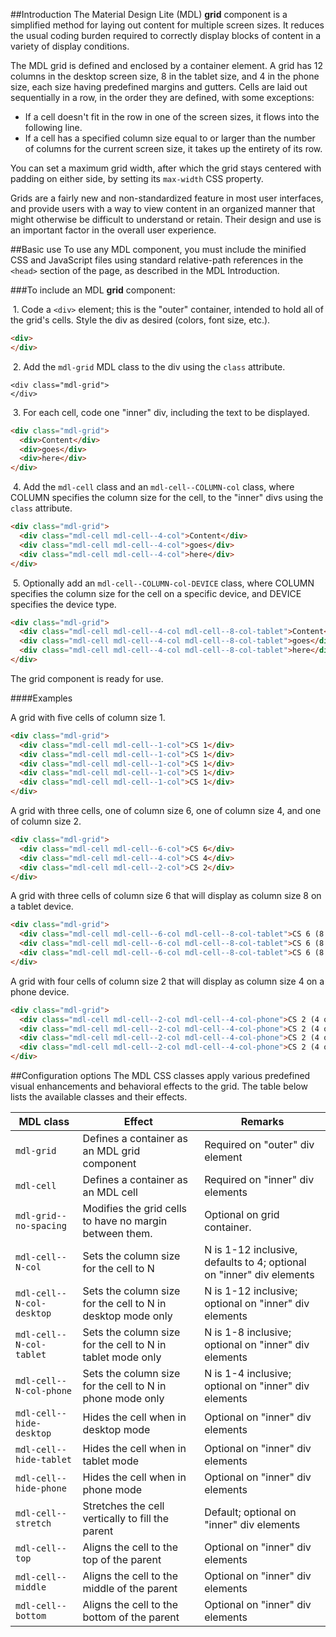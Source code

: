 ##Introduction
The Material Design Lite (MDL) **grid** component is a simplified method for laying out content for multiple screen sizes. It reduces the usual coding burden required to correctly display blocks of content in a variety of display conditions.

The MDL grid is defined and enclosed by a container element. A grid has 12 columns in the desktop screen size, 8 in the tablet size, and 4 in the phone size, each size having predefined margins and gutters. Cells are laid out sequentially in a row, in the order they are defined, with some exceptions:

- If a cell doesn't fit in the row in one of the screen sizes, it flows into the following line.
- If a cell has a specified column size equal to or larger than the number of columns for the current screen size, it takes up the entirety of its row.

You can set a maximum grid width, after which the grid stays centered with padding on either side, by setting its `max-width` CSS property.

Grids are a fairly new and non-standardized feature in most user interfaces, and provide users with a way to view content in an organized manner that might otherwise be difficult to understand or retain. Their design and use is an important factor in the overall user experience.

##Basic use
To use any MDL component, you must include the minified CSS and JavaScript files using standard relative-path references in the `<head>` section of the page, as described in the MDL Introduction.

###To include an MDL **grid** component:

&nbsp;1. Code a `<div>` element; this is the "outer" container, intended to hold all of the grid's cells. Style the div as desired (colors, font size, etc.).
```html
<div>
</div>
```
&nbsp;2. Add the `mdl-grid` MDL class to the div using the `class` attribute.
```
<div class="mdl-grid">
</div>
```
&nbsp;3. For each cell, code one "inner" div, including the text to be displayed.
```html
<div class="mdl-grid">
  <div>Content</div>
  <div>goes</div>
  <div>here</div>
</div>
```
&nbsp;4. Add the `mdl-cell` class and an `mdl-cell--COLUMN-col` class, where COLUMN specifies the column size for the cell, to the "inner" divs using the `class` attribute.
```html
<div class="mdl-grid">
  <div class="mdl-cell mdl-cell--4-col">Content</div>
  <div class="mdl-cell mdl-cell--4-col">goes</div>
  <div class="mdl-cell mdl-cell--4-col">here</div>
</div>
```
&nbsp;5. Optionally add an `mdl-cell--COLUMN-col-DEVICE` class, where COLUMN specifies the column size for the cell on a specific device, and DEVICE specifies the device type.
```html
<div class="mdl-grid">
  <div class="mdl-cell mdl-cell--4-col mdl-cell--8-col-tablet">Content</div>
  <div class="mdl-cell mdl-cell--4-col mdl-cell--8-col-tablet">goes</div>
  <div class="mdl-cell mdl-cell--4-col mdl-cell--8-col-tablet">here</div>
</div>
```

The grid component is ready for use.

####Examples

A grid with five cells of column size 1.
```html
<div class="mdl-grid">
  <div class="mdl-cell mdl-cell--1-col">CS 1</div>
  <div class="mdl-cell mdl-cell--1-col">CS 1</div>
  <div class="mdl-cell mdl-cell--1-col">CS 1</div>
  <div class="mdl-cell mdl-cell--1-col">CS 1</div>
  <div class="mdl-cell mdl-cell--1-col">CS 1</div>
</div>
```

A grid with three cells, one of column size 6, one of column size 4, and one of column size 2.
```html
<div class="mdl-grid">
  <div class="mdl-cell mdl-cell--6-col">CS 6</div>
  <div class="mdl-cell mdl-cell--4-col">CS 4</div>
  <div class="mdl-cell mdl-cell--2-col">CS 2</div>
</div>
```

A grid with three cells of column size 6 that will display as column size 8 on a tablet device.
```html
<div class="mdl-grid">
  <div class="mdl-cell mdl-cell--6-col mdl-cell--8-col-tablet">CS 6 (8 on tablet)</div>
  <div class="mdl-cell mdl-cell--6-col mdl-cell--8-col-tablet">CS 6 (8 on tablet)</div>
  <div class="mdl-cell mdl-cell--6-col mdl-cell--8-col-tablet">CS 6 (8 on tablet)</div>
</div>
```

A grid with four cells of column size 2 that will display as column size 4 on a phone device.

```html
<div class="mdl-grid">
  <div class="mdl-cell mdl-cell--2-col mdl-cell--4-col-phone">CS 2 (4 on phone)</div>
  <div class="mdl-cell mdl-cell--2-col mdl-cell--4-col-phone">CS 2 (4 on phone)</div>
  <div class="mdl-cell mdl-cell--2-col mdl-cell--4-col-phone">CS 2 (4 on phone)</div>
  <div class="mdl-cell mdl-cell--2-col mdl-cell--4-col-phone">CS 2 (4 on phone)</div>
</div>
```

##Configuration options
The MDL CSS classes apply various predefined visual enhancements and behavioral effects to the grid. The table below lists the available classes and their effects.

| MDL class | Effect | Remarks |
|-----------|--------|---------|
| `mdl-grid` | Defines a container as an MDL grid component | Required on "outer" div element |
| `mdl-cell` | Defines a container as an MDL cell | Required on "inner" div elements |
| `mdl-grid--no-spacing` | Modifies the grid cells to have no margin between them. | Optional on grid container. |
| `mdl-cell--N-col` | Sets the column size for the cell to N | N is 1-12 inclusive, defaults to 4; optional on "inner" div elements|
| `mdl-cell--N-col-desktop` | Sets the column size for the cell to N in desktop mode only | N is 1-12 inclusive; optional on "inner" div elements|
| `mdl-cell--N-col-tablet` | Sets the column size for the cell to N in tablet mode only | N is 1-8 inclusive; optional on "inner" div elements|
| `mdl-cell--N-col-phone` | Sets the column size for the cell to N in phone mode only | N is 1-4 inclusive; optional on "inner" div elements|
| `mdl-cell--hide-desktop` | Hides the cell when in desktop mode | Optional on "inner" div elements |
| `mdl-cell--hide-tablet` | Hides the cell when in tablet mode | Optional on "inner" div elements |
| `mdl-cell--hide-phone` | Hides the cell when in phone mode | Optional on "inner" div elements |
| `mdl-cell--stretch` | Stretches the cell vertically to fill the parent | Default; optional on "inner" div elements |
| `mdl-cell--top` | Aligns the cell to the top of the parent | Optional on "inner" div elements |
| `mdl-cell--middle` | Aligns the cell to the middle of the parent | Optional on "inner" div elements |
|`mdl-cell--bottom` | Aligns the cell to the bottom of the parent | Optional on "inner" div elements |
